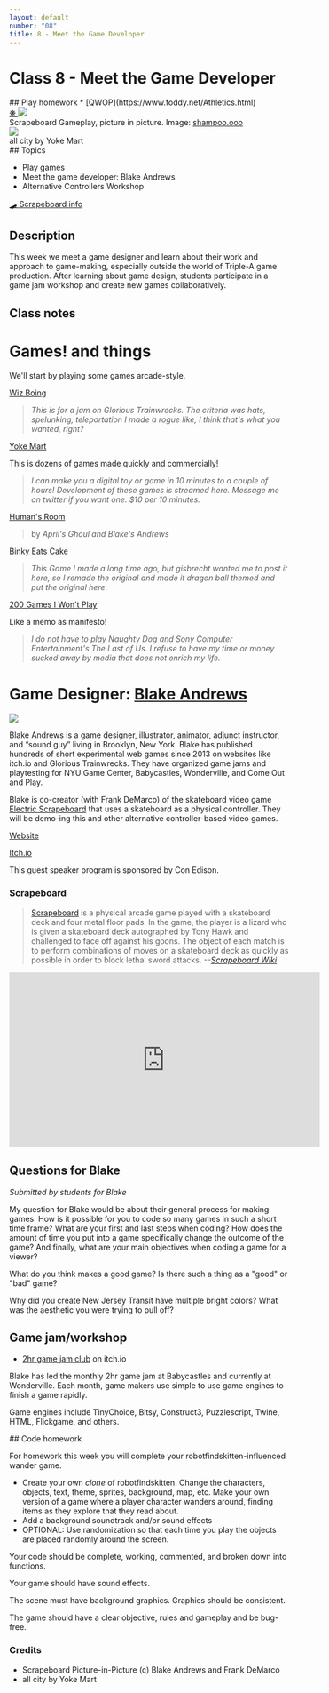 ```yaml
---
layout: default
number: "08"
title: 8 - Meet the Game Developer 
---
```


# Class 8 - Meet the Game Developer

<div class="emulation" markdown="1">
## Play homework
* [QWOP](https://www.foddy.net/Athletics.html)
</div>

<div class="img" markdown="1">
<span class="imgRef"><a href="https://shampoo.ooo/scrapeboard/"> &#x274B; </a></span>
<img src="{{ site.baseurl }}/assets/img/Scrapeboard_Gameplay_Demo_picture_in_picture.webp">
<figcaption>Scrapeboard Gameplay, picture in picture. Image: <a href="https://shampoo.ooo/scrapeboard/">shampoo.ooo</a></figcaption>
</div>

<div class="img2" markdown="1">
<a href="https://yokemart.itch.io/all-city">
<img src="{{ site.baseurl }}/assets/img/allcity.png">
  </a>
  <figcaption>all city by Yoke Mart</figcaption>
</div>

<div class="themes" markdown="1">
## Topics

* Play games
* Meet the game developer: Blake Andrews
* Alternative Controllers Workshop

</div>

<div class="description" markdown="1">
<div class="summaries" markdown="1"><a target="" href="https://shampoo.ooo/scrapeboard/">🛹 Scrapeboard info</a>
</div>

## Description

This week we meet a game designer and learn about their work and approach to game-making, especially outside the world of Triple-A game production. After learning about game design, students participate in a game jam workshop and create new games collaboratively.

## Class notes

# Games! and things

We'll start by playing some games arcade-style.

[Wiz Boing](https://pumpkinclowning.itch.io/wizboing)

> *This is for a jam on Glorious Trainwrecks. The criteria was hats, spelunking, teleportation I made a rogue like, I think that's what you wanted, right?*

[Yoke Mart](https://yokemart.itch.io/)

This is dozens of games made quickly and commercially!

> *I can make you a digital toy or game in 10 minutes to a couple of hours! Development of these games is streamed here. Message me on twitter if you want one. $10 per 10 minutes.*

[Human's Room](https://pumpkinclowning.itch.io/humans-room)

> by *April's Ghoul and Blake's Andrews*

[Binky Eats Cake](https://pumpkinclowning.itch.io/binky-eats-cake)

> *This Game I made a long time ago, but gisbrecht wanted me to post it here, so I remade the original and made it dragon ball themed and put the original here.*

[200 Games I Won't Play](https://pumpkinclowning.itch.io/games-i-wont-play)

Like a memo as manifesto!

> *I do not have to play Naughty Dog and Sony Computer Entertainment's The Last of Us. I refuse to have my time or money sucked away by media that does not enrich my life.*

# Game Designer: [Blake Andrews](https://pbjabcusa.com/)

<img src="{{ site.baseurl }}/assets/img/blake.jpg">

Blake Andrews is a game designer, illustrator, animator, adjunct instructor, and “sound guy” living in Brooklyn, New York. Blake has published hundreds of short experimental web games since 2013 on websites like itch.io and Glorious Trainwrecks. They have organized game jams and playtesting for NYU Game Center, Babycastles, Wonderville, and Come Out and Play.

Blake is co-creator (with Frank DeMarco) of the skateboard video game [Electric Scrapeboard](https://shampoo.ooo/scrapeboard/) that uses a skateboard as a physical controller. They will be demo-ing this and other alternative controller-based video games.

[Website](https://pbjabcusa.com/) 

[Itch.io](https://yokemart.itch.io/) 


This guest speaker program is sponsored by Con Edison.

### Scrapeboard

> [Scrapeboard](https://shampoo.ooo/scrapeboard/) is a physical arcade game played with a skateboard deck and four metal floor pads. In the game, the player is a lizard who is given a skateboard deck autographed by Tony Hawk and challenged to face off against his goons. The object of each match is to perform combinations of moves on a skateboard deck as quickly as possible in order to block lethal sword attacks. *--[Scrapeboard Wiki](https://open.shampoo.ooo/scrape/scrapeboard/wiki)*

<iframe width="560" height="315" src="https://www.youtube.com/embed/1VKXxxPfhrA?si=ZbHzQrfnc8WIFzKf" title="YouTube video player" frameborder="0" allow="accelerometer; autoplay; clipboard-write; encrypted-media; gyroscope; picture-in-picture; web-share" referrerpolicy="strict-origin-when-cross-origin" allowfullscreen></iframe>

## Questions for Blake

*Submitted by students for Blake*

My question for Blake would be about their general process for making games. How is it possible for you to code so many games in such a short time frame? What are your first and last steps when coding? How does the amount of time you put into a game specifically change the outcome of the game? And finally, what are your main objectives when coding a game for a viewer?

What do you think makes a good game? Is there such a thing as a "good" or "bad" game?

Why did you create New Jersey Transit have multiple bright colors? What was the aesthetic you were trying to pull off? 

## Game jam/workshop

* [2hr game jam club](https://2hrgamejamclub.itch.io/) on itch.io

Blake has led the monthly 2hr game jam at Babycastles and currently at Wonderville. Each month, game makers use simple to use game engines to finish a game rapidly. 

Game engines include TinyChoice, Bitsy, Construct3, Puzzlescript, Twine, HTML, Flickgame, and others.

</div>

<div class="readings" markdown="1">
## Code homework

For homework this week you will complete your robotfindskitten-influenced wander game.

* Create your own *clone* of robotfindskitten. Change the characters, objects, text, theme, sprites, background, map, etc. Make your own version of a game where a player character wanders around, finding items as they explore that they read about. 
* Add a background soundtrack and/or sound effects
* OPTIONAL: Use randomization so that each time you play the objects are placed randomly around the screen.

Your code should be complete, working, commented, and broken down into functions.

Your game should have sound effects.

The scene must have background graphics. Graphics should be consistent. 

The game should have a clear objective, rules and gameplay and be bug-free.

### Credits

* Scrapeboard Picture-in-Picture (c) Blake Andrews and Frank DeMarco
* all city by Yoke Mart

</div>



